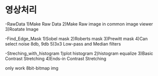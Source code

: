 # 영상처리
-RawData 
 1)Make Raw Data
 2)Make Raw image in common image viewer
 3)Roatate Image
 
-Find_Edge_Mask
 1)Sobel mask
 2)Roberts mask
 3)Prewitt mask
 4)Can select noise 8db, 9db
 5)3x3 Low-pass and Median filters
  
-Streching_with_histogram
 1)plot histogram
 2)histogram equalize
 3)Basic Contrast Stretching
 4)Ends-in Contrast Stretching


only work 8bit-bitmap img 
